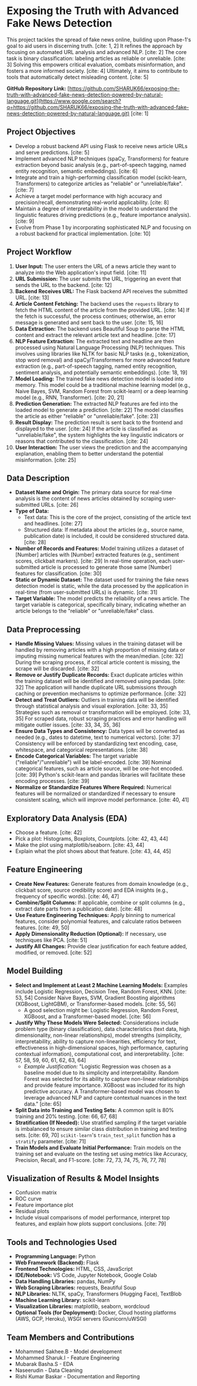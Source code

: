 # Exposing the Truth with Advanced Fake News Detection

This project tackles the spread of fake news online, building upon Phase-1's goal to aid users in discerning truth. [cite: 1, 2] It refines the approach by focusing on automated URL analysis and advanced NLP. [cite: 2] The core task is binary classification: labeling articles as reliable or unreliable. [cite: 3] Solving this empowers critical evaluation, combats misinformation, and fosters a more informed society. [cite: 4] Ultimately, it aims to contribute to tools that automatically detect misleading content. [cite: 5]

**GitHub Repository Link:** [https://github.com/SHARUK66/exposing-the-truth-with-advanced-fake-news-detection-powered-by-natural-language.git](https://www.google.com/search?q=https://github.com/SHARUK66/exposing-the-truth-with-advanced-fake-news-detection-powered-by-natural-language.git) [cite: 1]

## Project Objectives

  * Develop a robust backend API using Flask to receive news article URLs and serve predictions. [cite: 5]
  * Implement advanced NLP techniques (spaCy, Transformers) for feature extraction beyond basic analysis (e.g., part-of-speech tagging, named entity recognition, semantic embeddings). [cite: 6]
  * Integrate and train a high-performing classification model (scikit-learn, Transformers) to categorize articles as "reliable" or "unreliable/fake". [cite: 7]
  * Achieve a target model performance with high accuracy and precision/recall, demonstrating real-world applicability. [cite: 8]
  * Maintain a degree of interpretability in the model to understand the linguistic features driving predictions (e.g., feature importance analysis). [cite: 9]
  * Evolve from Phase 1 by incorporating sophisticated NLP and focusing on a robust backend for practical implementation. [cite: 10]

## Project Workflow

1.  **User Input:** The user enters the URL of a news article they want to analyze into the Web application's input field. [cite: 11]
2.  **URL Submission:** The user submits the URL, triggering an event that sends the URL to the backend. [cite: 12]
3.  **Backend Receives URL:** The Flask backend API receives the submitted URL. [cite: 13]
4.  **Article Content Fetching:** The backend uses the `requests` library to fetch the HTML content of the article from the provided URL. [cite: 14] If the fetch is successful, the process continues; otherwise, an error message is generated and sent back to the user. [cite: 15, 16]
5.  **Data Extraction:** The backend uses Beautiful Soup to parse the HTML content and extract the relevant article text and headline. [cite: 17]
6.  **NLP Feature Extraction:** The extracted text and headline are then processed using Natural Language Processing (NLP) techniques. This involves using libraries like NLTK for basic NLP tasks (e.g., tokenization, stop word removal) and spaCy/Transformers for more advanced feature extraction (e.g., part-of-speech tagging, named entity recognition, sentiment analysis, and potentially semantic embeddings). [cite: 18, 19]
7.  **Model Loading:** The trained fake news detection model is loaded into memory. This model could be a traditional machine learning model (e.g., Naive Bayes, SVM, Random Forest from scikit-learn) or a deep learning model (e.g., RNN, Transformer). [cite: 20, 21]
8.  **Prediction Generation:** The extracted NLP features are fed into the loaded model to generate a prediction. [cite: 22] The model classifies the article as either "reliable" or "unreliable/fake". [cite: 23]
9.  **Result Display:** The prediction result is sent back to the frontend and displayed to the user. [cite: 24] If the article is classified as "unreliable/fake", the system highlights the key linguistic indicators or reasons that contributed to the classification. [cite: 24]
10. **User Interaction:** The user views the prediction and the accompanying explanation, enabling them to better understand the potential misinformation. [cite: 25]

## Data Description

  * **Dataset Name and Origin:** The primary data source for real-time analysis is the content of news articles obtained by scraping user-submitted URLs. [cite: 26]
  * **Type of Data:**
      * Text data: This is the core of the project, consisting of the article text and headlines. [cite: 27]
      * Structured data: If metadata about the articles (e.g., source name, publication date) is included, it could be considered structured data. [cite: 28]
  * **Number of Records and Features:** Model training utilizes a dataset of [Number] articles with [Number] extracted features (e.g., sentiment scores, clickbait markers). [cite: 29] In real-time operation, each user-submitted article is processed to generate those same [Number] features for classification. [cite: 30]
  * **Static or Dynamic Dataset:** The dataset used for training the fake news detection model is static, while the data processed by the application in real-time (from user-submitted URLs) is dynamic. [cite: 31]
  * **Target Variable:** The model predicts the reliability of a news article. The target variable is categorical, specifically binary, indicating whether an article belongs to the "reliable" or "unreliable/fake" class.

## Data Preprocessing

  * **Handle Missing Values:** Missing values in the training dataset will be handled by removing articles with a high proportion of missing data or imputing missing numerical features with the mean/median. [cite: 32] During the scraping process, if critical article content is missing, the scrape will be discarded. [cite: 32]
  * **Remove or Justify Duplicate Records:** Exact duplicate articles within the training dataset will be identified and removed using pandas. [cite: 32] The application will handle duplicate URL submissions through caching or prevention mechanisms to optimize performance. [cite: 32]
  * **Detect and Treat Outliers:** Outliers in training data will be identified through statistical analysis and visual exploration. [cite: 33, 35] Strategies such as removal or transformation will be employed. [cite: 33, 35] For scraped data, robust scraping practices and error handling will mitigate outlier issues. [cite: 33, 34, 35, 36]
  * **Ensure Data Types and Consistency:** Data types will be converted as needed (e.g., dates to datetime, text to numerical vectors). [cite: 37] Consistency will be enforced by standardizing text encoding, case, whitespace, and categorical representations. [cite: 38]
  * **Encode Categorical Variables:** The target variable ("reliable"/"unreliable") will be label-encoded. [cite: 39] Nominal categorical features, such as article source, will be one-hot encoded. [cite: 39] Python's scikit-learn and pandas libraries will facilitate these encoding processes. [cite: 39]
  * **Normalize or Standardize Features Where Required:** Numerical features will be normalized or standardized if necessary to ensure consistent scaling, which will improve model performance. [cite: 40, 41]

## Exploratory Data Analysis (EDA)

  * Choose a feature. [cite: 42]
  * Pick a plot: Histograms, Boxplots, Countplots. [cite: 42, 43, 44]
  * Make the plot using matplotlib/seaborn. [cite: 43, 44]
  * Explain what the plot shows about that feature. [cite: 43, 44, 45]

## Feature Engineering

  * **Create New Features:** Generate features from domain knowledge (e.g., clickbait score, source credibility score) and EDA insights (e.g., frequency of specific words). [cite: 46, 47]
  * **Combine/Split Columns:** If applicable, combine or split columns (e.g., extract date parts from a publication date). [cite: 48]
  * **Use Feature Engineering Techniques:** Apply binning to numerical features, consider polynomial features, and calculate ratios between features. [cite: 49, 50]
  * **Apply Dimensionality Reduction (Optional):** If necessary, use techniques like PCA. [cite: 51]
  * **Justify All Changes:** Provide clear justification for each feature added, modified, or removed. [cite: 52]

## Model Building

  * **Select and Implement at Least 2 Machine Learning Models:** Examples include Logistic Regression, Decision Tree, Random Forest, KNN. [cite: 53, 54] Consider Naive Bayes, SVM, Gradient Boosting algorithms (XGBoost, LightGBM), or Transformer-based models. [cite: 55, 56]
      * A good selection might be: Logistic Regression, Random Forest, XGBoost, and a Transformer-based model. [cite: 56]
  * **Justify Why These Models Were Selected:** Considerations include problem type (binary classification), data characteristics (text data, high dimensionality, non-linear relationships), model strengths (simplicity, interpretability, ability to capture non-linearities, efficiency for text, effectiveness in high-dimensional spaces, high performance, capturing contextual information), computational cost, and interpretability. [cite: 57, 58, 59, 60, 61, 62, 63, 64]
      * *Example Justification:* "Logistic Regression was chosen as a baseline model due to its simplicity and interpretability. Random Forest was selected for its ability to capture non-linear relationships and provide feature importance. XGBoost was included for its high predictive accuracy. A Transformer-based model was chosen to leverage advanced NLP and capture contextual nuances in the text data." [cite: 65]
  * **Split Data into Training and Testing Sets:** A common split is 80% training and 20% testing. [cite: 66, 67, 68]
  * **Stratification (If Needed):** Use stratified sampling if the target variable is imbalanced to ensure similar class distribution in training and testing sets. [cite: 69, 70] `scikit-learn`'s `train_test_split` function has a `stratify` parameter. [cite: 71]
  * **Train Models and Evaluate Initial Performance:** Train models on the training set and evaluate on the testing set using metrics like Accuracy, Precision, Recall, and F1-score. [cite: 72, 73, 74, 75, 76, 77, 78]

## Visualization of Results & Model Insights

  * Confusion matrix
  * ROC curve
  * Feature importance plot
  * Residual plots
  * Include visual comparisons of model performance, interpret top features, and explain how plots support conclusions. [cite: 79]

## Tools and Technologies Used

  * **Programming Language:** Python
  * **Web Framework (Backend):** Flask
  * **Frontend Technologies:** HTML, CSS, JavaScript
  * **IDE/Notebook:** VS Code, Jupyter Notebook, Google Colab
  * **Data Handling Libraries:** pandas, NumPy
  * **Web Scraping Libraries:** requests, Beautiful Soup
  * **NLP Libraries:** NLTK, spaCy, Transformers (Hugging Face), TextBlob
  * **Machine Learning Library:** scikit-learn
  * **Visualization Libraries:** matplotlib, seaborn, wordcloud
  * **Optional Tools (for Deployment):** Docker, Cloud hosting platforms (AWS, GCP, Heroku), WSGI servers (Gunicorn/uWSGI)

## Team Members and Contributions

  * Mohammed Sakhee.B - Model development
  * Mohammed Sharuk.I - Feature Engineering
  * Mubarak Basha.S - EDA
  * Naseerudin - Data Cleaning
  * Rishi Kumar Baskar - Documentation and Reporting
